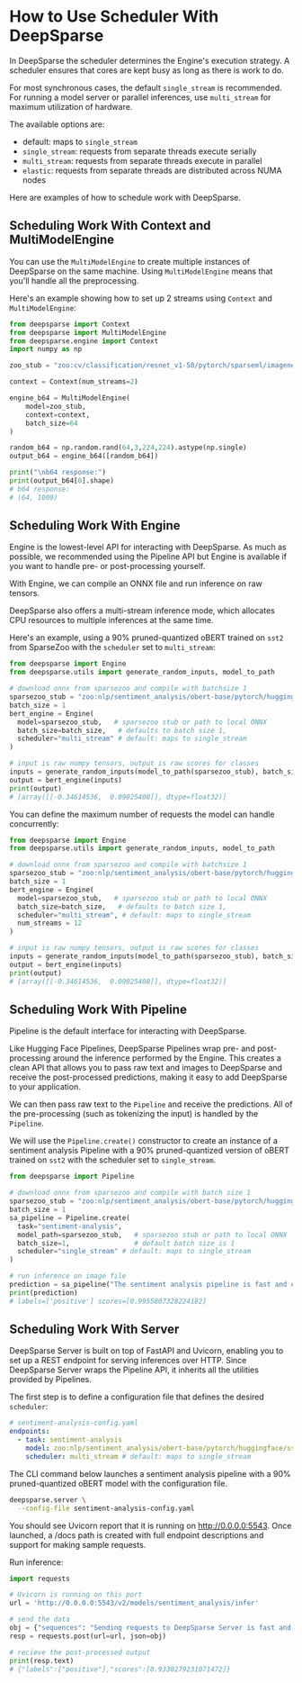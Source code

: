 <!--
Copyright (c) 2021 - present / Neuralmagic, Inc. All Rights Reserved.

Licensed under the Apache License, Version 2.0 (the "License");
you may not use this file except in compliance with the License.
You may obtain a copy of the License at

   http://www.apache.org/licenses/LICENSE-2.0

Unless required by applicable law or agreed to in writing,
software distributed under the License is distributed on an "AS IS" BASIS,
WITHOUT WARRANTIES OR CONDITIONS OF ANY KIND, either express or implied.
See the License for the specific language governing permissions and
limitations under the License.
-->
# How to Use Scheduler With DeepSparse
In DeepSparse the scheduler determines the Engine's execution strategy. A scheduler ensures that cores are kept busy as long as there is work to do. 

For most synchronous cases, the default `single_stream` is recommended.
For running a model server or parallel inferences, use `multi_stream` for
maximum utilization of hardware.

The available options are: 

- default: maps to `single_stream`
- `single_stream`: requests from separate threads execute serially
- `multi_stream`: requests from separate threads execute in parallel
- `elastic`: requests from separate threads are distributed across NUMA nodes

Here are examples of how to schedule work with DeepSparse. 

## Scheduling Work With Context and MultiModelEngine
You can use the `MultiModelEngine` to create multiple instances of DeepSparse on the same machine. Using `MultiModelEngine` means that you'll handle all the preprocessing. 

Here's an example showing how to set up 2 streams using `Context` and `MultiModelEngine`:
```python
from deepsparse import Context
from deepsparse import MultiModelEngine
from deepsparse.engine import Context
import numpy as np

zoo_stub = "zoo:cv/classification/resnet_v1-50/pytorch/sparseml/imagenet/pruned95_quant-none"

context = Context(num_streams=2)

engine_b64 = MultiModelEngine(
    model=zoo_stub, 
    context=context,
    batch_size=64
)

random_b64 = np.random.rand(64,3,224,224).astype(np.single)
output_b64 = engine_b64([random_b64])

print("\nb64 response:")
print(output_b64[0].shape)
# b64 response:
# (64, 1000)
```

## Scheduling Work With Engine 
Engine is the lowest-level API for interacting with DeepSparse. As much as possible, we recommended using the Pipeline API but Engine is available if you want to handle pre- or post-processing yourself.

With Engine, we can compile an ONNX file and run inference on raw tensors.

DeepSparse also offers a multi-stream inference mode, which allocates CPU resources to multiple inferences at the same time.

Here's an example, using a 90% pruned-quantized oBERT trained on `sst2` from SparseZoo with the `scheduler` set to `multi_stream`:
```python
from deepsparse import Engine
from deepsparse.utils import generate_random_inputs, model_to_path

# download onnx from sparsezoo and compile with batchsize 1
sparsezoo_stub = "zoo:nlp/sentiment_analysis/obert-base/pytorch/huggingface/sst2/pruned90_quant-none"
batch_size = 1
bert_engine = Engine(
  model=sparsezoo_stub,   # sparsezoo stub or path to local ONNX
  batch_size=batch_size,   # defaults to batch size 1,
  scheduler="multi_stream" # default: maps to single_stream
)

# input is raw numpy tensors, output is raw scores for classes
inputs = generate_random_inputs(model_to_path(sparsezoo_stub), batch_size)
output = bert_engine(inputs)
print(output)
# [array([[-0.34614536,  0.09025408]], dtype=float32)]
```
You can define the maximum number of requests the model can handle concurrently:
```python
from deepsparse import Engine
from deepsparse.utils import generate_random_inputs, model_to_path

# download onnx from sparsezoo and compile with batchsize 1
sparsezoo_stub = "zoo:nlp/sentiment_analysis/obert-base/pytorch/huggingface/sst2/pruned90_quant-none"
batch_size = 1
bert_engine = Engine(
  model=sparsezoo_stub,   # sparsezoo stub or path to local ONNX
  batch_size=batch_size,   # defaults to batch size 1,
  scheduler="multi_stream", # default: maps to single_stream
  num_streams = 12
)

# input is raw numpy tensors, output is raw scores for classes
inputs = generate_random_inputs(model_to_path(sparsezoo_stub), batch_size)
output = bert_engine(inputs)
print(output)
# [array([[-0.34614536,  0.09025408]], dtype=float32)]
```

## Scheduling Work With Pipeline 
Pipeline is the default interface for interacting with DeepSparse.

Like Hugging Face Pipelines, DeepSparse Pipelines wrap pre- and post-processing around the inference performed by the Engine. This creates a clean API that allows you to pass raw text and images to DeepSparse and receive the post-processed predictions, making it easy to add DeepSparse to your application.

We can then pass raw text to the `Pipeline` and receive the predictions. All of the pre-processing (such as tokenizing the input) is handled by the `Pipeline`.

We will use the `Pipeline.create()` constructor to create an instance of a sentiment analysis Pipeline with a 90% pruned-quantized version of oBERT trained on `sst2` with the scheduler set to `single_stream`. 

```python
from deepsparse import Pipeline

# download onnx from sparsezoo and compile with batch size 1
sparsezoo_stub = "zoo:nlp/sentiment_analysis/obert-base/pytorch/huggingface/sst2/pruned90_quant-none"
batch_size = 1
sa_pipeline = Pipeline.create(
  task="sentiment-analysis",
  model_path=sparsezoo_stub,   # sparsezoo stub or path to local ONNX
  batch_size=1,                # default batch size is 1
  scheduler="single_stream" # default: maps to single_stream
)

# run inference on image file
prediction = sa_pipeline("The sentiment analysis pipeline is fast and easy to use")
print(prediction)
# labels=['positive'] scores=[0.9955807328224182]
```
## Scheduling Work With Server
DeepSparse Server is built on top of FastAPI and Uvicorn, enabling you to set up a REST endpoint for serving inferences over HTTP. Since DeepSparse Server wraps the Pipeline API, it inherits all the utilities provided by Pipelines.


The first step is to define a configuration file that defines the desired `scheduler`: 
```yaml
# sentiment-analysis-config.yaml
endpoints:
  - task: sentiment-analysis
    model: zoo:nlp/sentiment_analysis/obert-base/pytorch/huggingface/sst2/pruned90_quant-none
    scheduler: multi_stream # default: maps to single_stream
```
The CLI command below launches a sentiment analysis pipeline with a 90% pruned-quantized oBERT model with the configuration file.
```bash
deepsparse.server \
  --config-file sentiment-analysis-config.yaml
```
You should see Uvicorn report that it is running on http://0.0.0.0:5543. Once launched, a /docs path is created with full endpoint descriptions and support for making sample requests.

Run inference: 
```python
import requests

# Uvicorn is running on this port
url = 'http://0.0.0.0:5543/v2/models/sentiment_analysis/infer'

# send the data
obj = {"sequences": "Sending requests to DeepSparse Server is fast and easy!"}
resp = requests.post(url=url, json=obj)

# recieve the post-processed output
print(resp.text)
# {"labels":["positive"],"scores":[0.9330279231071472]}
```
